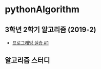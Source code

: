 # pythonAlgorithm
## 3학년 2학기 알고리즘 (2019-2) 

- [프로그래밍 실습 #1](https://github.com/jaehui327/pythonAlgorithm/tree/master/programming%231)



## 알고리즘 스터디
